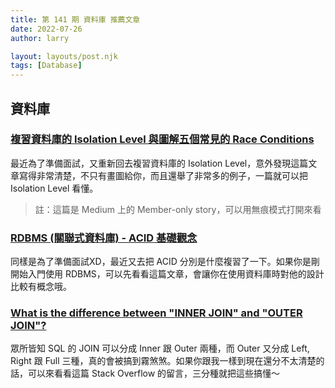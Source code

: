 ```yaml
---
title: 第 141 期 資料庫 推薦文章
date: 2022-07-26
author: larry

layout: layouts/post.njk
tags: [Database]
---
```


## 資料庫

### [複習資料庫的 Isolation Level 與圖解五個常見的 Race Conditions](https://medium.com/@chester.yw.chu/%E8%A4%87%E7%BF%92%E8%B3%87%E6%96%99%E5%BA%AB%E7%9A%84-isolation-level-%E8%88%87%E5%B8%B8%E8%A6%8B%E7%9A%84%E4%BA%94%E5%80%8B-race-conditions-%E5%9C%96%E8%A7%A3-16e8d472a25c)

最近為了準備面試，又重新回去複習資料庫的 Isolation Level，意外發現這篇文章寫得非常清楚，不只有畫圖給你，而且還舉了非常多的例子，一篇就可以把 Isolation Level 看懂。

> 註：這篇是 Medium 上的 Member-only story，可以用無痕模式打開來看

### [RDBMS (關聯式資料庫) - ACID 基礎觀念](https://blog.kennycoder.io/2020/01/21/RDBMS-%E9%97%9C%E8%81%AF%E5%BC%8F%E8%B3%87%E6%96%99%E5%BA%AB-ACID%E5%9F%BA%E7%A4%8E%E8%A7%80%E5%BF%B5/)

同樣是為了準備面試XD，最近又去把 ACID 分別是什麼複習了一下。如果你是剛開始入門使用 RDBMS，可以先看看這篇文章，會讓你在使用資料庫時對他的設計比較有概念哦。

### [What is the difference between "INNER JOIN" and "OUTER JOIN"?](https://stackoverflow.com/a/38578/4753060)

眾所皆知 SQL 的 JOIN 可以分成 Inner 跟 Outer 兩種，而 Outer 又分成 Left, Right 跟 Full 三種，真的會被搞到霧煞煞。如果你跟我一樣到現在還分不太清楚的話，可以來看看這篇 Stack Overflow 的留言，三分種就把這些搞懂～
